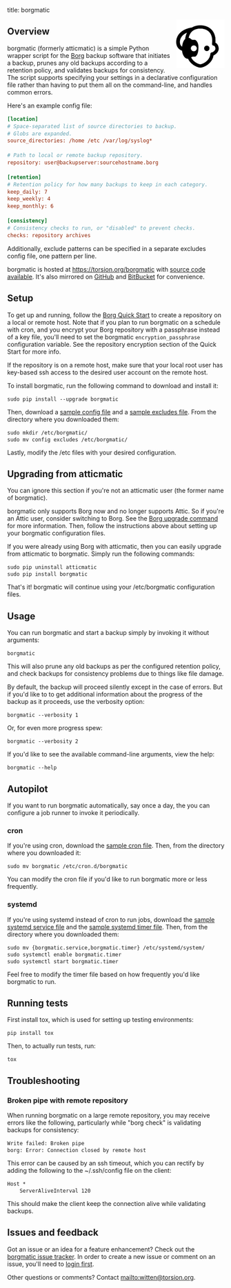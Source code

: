 title: borgmatic

<img src="static/borgmatic.svg" alt="borgmatic logo" style="width: 8em; float: right; padding-left: 1em;" />

## Overview

borgmatic (formerly atticmatic) is a simple Python wrapper script for the
[Borg](https://borgbackup.readthedocs.org/en/stable/) backup software that
initiates a backup, prunes any old backups according to a retention policy,
and validates backups for consistency. The script supports specifying your
settings in a declarative configuration file rather than having to put them
all on the command-line, and handles common errors.

Here's an example config file:

```INI
[location]
# Space-separated list of source directories to backup.
# Globs are expanded.
source_directories: /home /etc /var/log/syslog*

# Path to local or remote backup repository.
repository: user@backupserver:sourcehostname.borg

[retention]
# Retention policy for how many backups to keep in each category.
keep_daily: 7
keep_weekly: 4
keep_monthly: 6

[consistency]
# Consistency checks to run, or "disabled" to prevent checks.
checks: repository archives
```

Additionally, exclude patterns can be specified in a separate excludes config
file, one pattern per line.

borgmatic is hosted at <https://torsion.org/borgmatic> with [source code
available](https://torsion.org/hg/borgmatic). It's also mirrored on
[GitHub](https://github.com/witten/borgmatic) and
[BitBucket](https://bitbucket.org/dhelfman/borgmatic) for convenience.


## Setup

To get up and running, follow the [Borg Quick
Start](https://borgbackup.readthedocs.org/en/latest/quickstart.html) to create
a repository on a local or remote host. Note that if you plan to run
borgmatic on a schedule with cron, and you encrypt your Borg repository with
a passphrase instead of a key file, you'll need to set the borgmatic
`encryption_passphrase` configuration variable. See the repository encryption
section of the Quick Start for more info.

If the repository is on a remote host, make sure that your local root user has
key-based ssh access to the desired user account on the remote host.

To install borgmatic, run the following command to download and install it:

    sudo pip install --upgrade borgmatic

Then, download a [sample config
file](https://torsion.org/hg/borgmatic/raw-file/tip/sample/config) and a
[sample excludes
file](https://torsion.org/hg/borgmatic/raw-file/tip/sample/excludes). From the
directory where you downloaded them:

    sudo mkdir /etc/borgmatic/
    sudo mv config excludes /etc/borgmatic/

Lastly, modify the /etc files with your desired configuration.


## Upgrading from atticmatic

You can ignore this section if you're not an atticmatic user (the former name
of borgmatic).

borgmatic only supports Borg now and no longer supports Attic. So if you're
an Attic user, consider switching to Borg. See the [Borg upgrade
command](https://borgbackup.readthedocs.io/en/stable/usage.html#borg-upgrade)
for more information. Then, follow the instructions above about setting up
your borgmatic configuration files.

If you were already using Borg with atticmatic, then you can easily upgrade
from atticmatic to borgmatic. Simply run the following commands:

    sudo pip uninstall atticmatic
    sudo pip install borgmatic

That's it! borgmatic will continue using your /etc/borgmatic configuration
files.

## Usage

You can run borgmatic and start a backup simply by invoking it without
arguments:

    borgmatic

This will also prune any old backups as per the configured retention policy,
and check backups for consistency problems due to things like file damage.

By default, the backup will proceed silently except in the case of errors. But
if you'd like to to get additional information about the progress of the
backup as it proceeds, use the verbosity option:

    borgmatic --verbosity 1

Or, for even more progress spew:

    borgmatic --verbosity 2

If you'd like to see the available command-line arguments, view the help:

    borgmatic --help


## Autopilot

If you want to run borgmatic automatically, say once a day, the you can
configure a job runner to invoke it periodically.

### cron

If you're using cron, download the [sample cron
file](https://torsion.org/hg/borgmatic/raw-file/tip/sample/cron/borgmatic).
Then, from the directory where you downloaded it:

    sudo mv borgmatic /etc/cron.d/borgmatic

You can modify the cron file if you'd like to run borgmatic more or less frequently.

### systemd

If you're using systemd instead of cron to run jobs, download the [sample
systemd service
file](https://torsion.org/hg/borgmatic/raw-file/tip/sample/systemd/borgmatic.service)
and the [sample systemd timer
file](https://torsion.org/hg/borgmatic/raw-file/tip/sample/systemd/borgmatic.timer).
Then, from the directory where you downloaded them:

    sudo mv {borgmatic.service,borgmatic.timer} /etc/systemd/system/
    sudo systemctl enable borgmatic.timer
    sudo systemctl start borgmatic.timer

Feel free to modify the timer file based on how frequently you'd like
borgmatic to run.


## Running tests

First install tox, which is used for setting up testing environments:

    pip install tox

Then, to actually run tests, run:

    tox


## Troubleshooting

### Broken pipe with remote repository

When running borgmatic on a large remote repository, you may receive errors
like the following, particularly while "borg check" is validating backups for
consistency:

    Write failed: Broken pipe
    borg: Error: Connection closed by remote host

This error can be caused by an ssh timeout, which you can rectify by adding
the following to the ~/.ssh/config file on the client:

    Host *
        ServerAliveInterval 120

This should make the client keep the connection alive while validating
backups.


## Issues and feedback

Got an issue or an idea for a feature enhancement? Check out the [borgmatic
issue tracker](https://tree.taiga.io/project/witten-borgmatic/issues?page=1&status=399951,399952,399955). In
order to create a new issue or comment on an issue, you'll need to [login
first](https://tree.taiga.io/login).

Other questions or comments? Contact <mailto:witten@torsion.org>.
